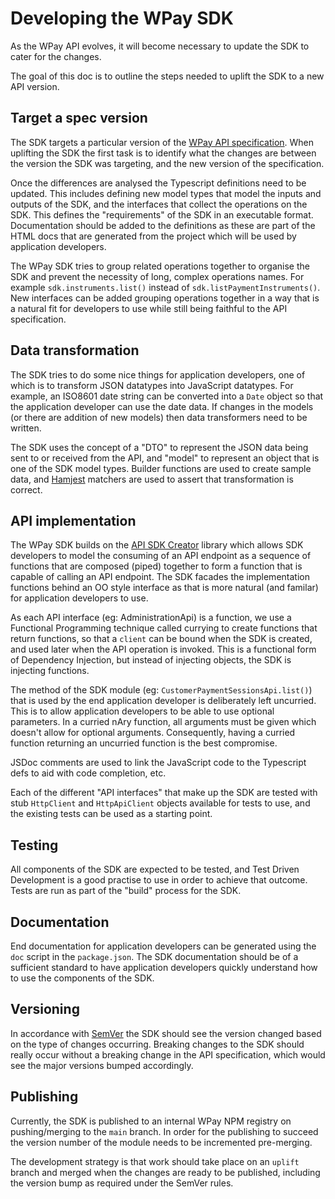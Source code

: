 # Developing the WPay SDK

As the WPay API evolves, it will become necessary to update the SDK to cater for the changes.

The goal of this doc is to outline the steps needed to uplift the SDK to a new API version.

## Target a spec version

The SDK targets a particular version of the [WPay API specification](https://github.com/woolworthslimited/oas-wow-pay-wallet/). 
When uplifting the SDK the first task is to identify what the changes are between the version 
the SDK was targeting, and the new version of the specification.

Once the differences are analysed the Typescript definitions need to be updated. This includes
defining new model types that model the inputs and outputs of the SDK, and the interfaces that
collect the operations on the SDK. This defines the "requirements" of the SDK in an executable
format. Documentation should be added to the definitions as these are part of the HTML docs 
that are generated from the project which will be used by application developers.

The WPay SDK tries to group related operations together to organise the SDK and prevent the
necessity of long, complex operations names. For example `sdk.instruments.list()` instead of
`sdk.listPaymentInstruments()`. New interfaces can be added grouping operations together in
a way that is a natural fit for developers to use while still being faithful to the API
specification.

## Data transformation

The SDK tries to do some nice things for application developers, one of which is to transform 
JSON datatypes into JavaScript datatypes. For example, an ISO8601 date string can be converted 
into a `Date` object so that the application developer can use the date data. If changes in the 
models (or there are addition of new models) then data transformers need to be written.

The SDK uses the concept of a "DTO" to represent the JSON data being sent to or received from 
the API, and "model" to represent an object that is one of the SDK model types. Builder 
functions are used to create sample data, and [Hamjest](https://github.com/rluba/hamjest) 
matchers are used to assert that transformation is correct.

## API implementation

The WPay SDK builds on the [API SDK Creator](https://github.com/RedCrewOS/api-sdk-creator-js)
library which allows SDK developers to model the consuming of an API endpoint as a sequence of
functions that are composed (piped) together to form a function that is capable of calling an 
API endpoint. The SDK facades the implementation functions behind an OO style interface as that
is more natural (and familar) for application developers to use.

As each API interface (eg: AdministrationApi) is a function, we use a Functional Programming 
technique called currying to create functions that return functions, so that a `client` can be 
bound when the SDK is created, and used later when the API operation is invoked. This is a
functional form of Dependency Injection, but instead of injecting objects, the SDK is injecting
functions.

The method of the
SDK module (eg: `CustomerPaymentSessionsApi.list()`) that is used by the end application
developer is deliberately left uncurried. This is to allow application developers to be able to
use optional parameters. In a curried nAry function, all arguments must be given which doesn't
allow for optional arguments. Consequently, having a curried function returning an uncurried
function is the best compromise.

JSDoc comments are used to link the JavaScript code to the Typescript defs to aid with code
completion, etc.

Each of the different "API interfaces" that make up the SDK are tested with stub `HttpClient`
and `HttpApiClient` objects available for tests to use, and the existing tests can be used as
a starting point.

## Testing

All components of the SDK are expected to be tested, and Test Driven Development is a good
practise to use in order to achieve that outcome. Tests are run as part of the "build" process
for the SDK.

## Documentation

End documentation for application developers can be generated using the `doc` script in the
`package.json`. The SDK documentation should be of a sufficient standard to have application
developers quickly understand how to use the components of the SDK.

## Versioning

In accordance with [SemVer](https://semver.org/) the SDK should see the version changed based
on the type of changes occurring. Breaking changes to the SDK should really occur without a
breaking change in the API specification, which would see the major versions bumped accordingly.

## Publishing

Currently, the SDK is published to an internal WPay NPM registry on pushing/merging to the `main` branch. In order for the publishing to succeed the version number of the module needs to be incremented pre-merging.

The development strategy is that work should take place on an `uplift` branch and merged when the changes are ready to be published, including the version bump as required under the SemVer rules.
